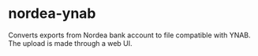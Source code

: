 # nordea-ynab
Converts exports from Nordea bank account to file compatible with YNAB. The upload is made through a web UI.
